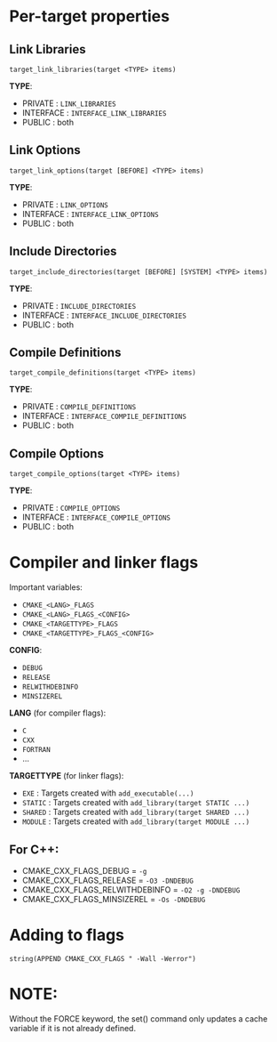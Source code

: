# Per-target properties

## Link Libraries
`target_link_libraries(target <TYPE> items)`

**TYPE**:
* PRIVATE : `LINK_LIBRARIES`
* INTERFACE : `INTERFACE_LINK_LIBRARIES`
* PUBLIC : both


## Link Options
`target_link_options(target [BEFORE] <TYPE> items)`

**TYPE**:
* PRIVATE : `LINK_OPTIONS`
* INTERFACE : `INTERFACE_LINK_OPTIONS`
* PUBLIC : both


## Include Directories
`target_include_directories(target [BEFORE] [SYSTEM] <TYPE> items)`

**TYPE**:
* PRIVATE : `INCLUDE_DIRECTORIES`
* INTERFACE : `INTERFACE_INCLUDE_DIRECTORIES`
* PUBLIC : both


## Compile Definitions
`target_compile_definitions(target <TYPE> items)`

**TYPE**:
* PRIVATE : `COMPILE_DEFINITIONS`
* INTERFACE : `INTERFACE_COMPILE_DEFINITIONS`
* PUBLIC : both


## Compile Options
`target_compile_options(target <TYPE> items)`

**TYPE**:
* PRIVATE : `COMPILE_OPTIONS`
* INTERFACE : `INTERFACE_COMPILE_OPTIONS`
* PUBLIC : both

# Compiler and linker flags

Important variables:
* `CMAKE_<LANG>_FLAGS`
* `CMAKE_<LANG>_FLAGS_<CONFIG>`
* `CMAKE_<TARGETTYPE>_FLAGS`
* `CMAKE_<TARGETTYPE>_FLAGS_<CONFIG>`

**CONFIG**:
* `DEBUG`
* `RELEASE`
* `RELWITHDEBINFO`
* `MINSIZEREL`

**LANG** (for compiler flags):
* `C`
* `CXX`
* `FORTRAN`
* ...

**TARGETTYPE** (for linker flags):
* `EXE` : Targets created with `add_executable(...)`
* `STATIC` : Targets created with `add_library(target STATIC ...)`
* `SHARED` : Targets created with `add_library(target SHARED ...)`
* `MODULE` : Targets created with `add_library(target MODULE ...)`

## For C++:
* CMAKE_CXX_FLAGS_DEBUG = `-g`
* CMAKE_CXX_FLAGS_RELEASE = `-O3 -DNDEBUG`
* CMAKE_CXX_FLAGS_RELWITHDEBINFO = `-O2 -g -DNDEBUG`
* CMAKE_CXX_FLAGS_MINSIZEREL = `-Os -DNDEBUG`

# Adding to flags
`string(APPEND CMAKE_CXX_FLAGS " -Wall -Werror")`

# NOTE:
Without the FORCE keyword, the set() command only updates a cache variable if it is not already defined.<Paste>

